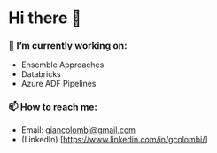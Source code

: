 # Hi there 👋
### 🔭 I’m currently working on:
- Ensemble Approaches
- Databricks
- Azure ADF Pipelines

### 📫 How to reach me:
- Email: giancolombi@gmail.com
- (LinkedIn) [https://www.linkedin.com/in/gcolombi/]

<!--
**giancolo1192/giancolo1192** is a ✨ _special_ ✨ repository because its `README.md` (this file) appears on your GitHub profile.

Here are some ideas to get you started:

- 🔭 I’m currently working on ...
- 🌱 I’m currently learning ...
- 👯 I’m looking to collaborate on ...
- 🤔 I’m looking for help with ...
- 💬 Ask me about ...
- 📫 How to reach me: ...
- 😄 Pronouns: ...
- ⚡ Fun fact: ...
-->
